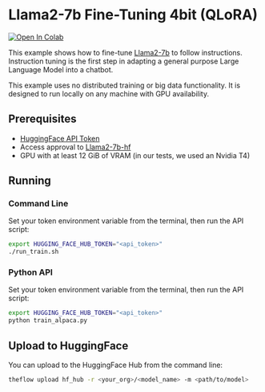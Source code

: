 # Llama2-7b Fine-Tuning 4bit (QLoRA)

[![Open In Colab](https://colab.research.google.com/assets/colab-badge.svg)](https://colab.research.google.com/drive/1c3AO8l_H6V_x37RwQ8V7M6A-RmcBf2tG?usp=sharing)

This example shows how to fine-tune [Llama2-7b](https://huggingface.co/meta-llama/Llama-2-7b-hf) to follow instructions.
Instruction tuning is the first step in adapting a general purpose Large Language Model into a chatbot.

This example uses no distributed training or big data functionality. It is designed to run locally on any machine
with GPU availability.

## Prerequisites

- [HuggingFace API Token](https://huggingface.co/docs/hub/security-tokens)
- Access approval to [Llama2-7b-hf](https://huggingface.co/meta-llama/Llama-2-7b-hf)
- GPU with at least 12 GiB of VRAM (in our tests, we used an Nvidia T4)

## Running

### Command Line

Set your token environment variable from the terminal, then run the API script:

```bash
export HUGGING_FACE_HUB_TOKEN="<api_token>"
./run_train.sh
```

### Python API

Set your token environment variable from the terminal, then run the API script:

```bash
export HUGGING_FACE_HUB_TOKEN="<api_token>"
python train_alpaca.py
```

## Upload to HuggingFace

You can upload to the HuggingFace Hub from the command line:

```bash
theflow upload hf_hub -r <your_org>/<model_name> -m <path/to/model>
```

